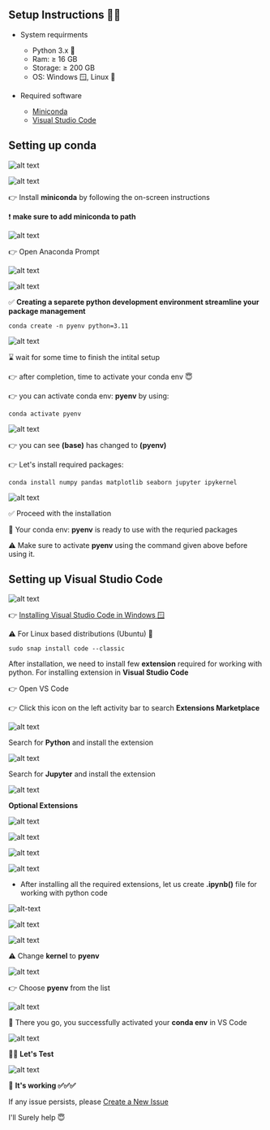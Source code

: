 ## Setup Instructions 🧑‍💻

- System requirments

    - Python 3.x 🐍
    - Ram: &#x2265; 16 GB
    - Storage: &#x2265; 200 GB
    - OS: Windows 🪟, Linux 🐧

- Required software
    - [Miniconda](https://docs.anaconda.com/free/miniconda/index.html)
    - [Visual Studio Code](https://code.visualstudio.com/)

## Setting up __conda__  
![alt text](images_for_readme/image-15.png)

![alt text](images_for_readme/image-14.png)

👉 Install __miniconda__ by following the on-screen instructions

❗ __make sure to add miniconda to path__  

![alt text](images_for_readme/miniconda_to_path.png)

👉 Open Anaconda Prompt  

![alt text](images_for_readme/image.png) 

![alt text](images_for_readme/image-1.png)  

✅ __Creating a separete python development environment streamline your package management__  

    conda create -n pyenv python=3.11  

![alt text](images_for_readme/image-2.png)  

⌛ wait for some time to finish the intital setup  

👉 after completion, time to activate your conda env 😇  

👉 you can activate conda env: __pyenv__ by using: 

    conda activate pyenv  

![alt text](images_for_readme/image-3.png)  

👉 you can see __(base)__ has changed to __(pyenv)__  

👉 Let's install required packages:  

    conda install numpy pandas matplotlib seaborn jupyter ipykernel

![alt text](images_for_readme/image-4.png)  

✅ Proceed with the installation  

🚀 Your conda env: __pyenv__ is ready to use with the requried packages  

⚠️ Make sure to activate __pyenv__ using the command given above before using it.

## Setting up __Visual Studio Code__  

![alt text](images_for_readme/image-5.png)


 👉 [Installing Visual Studio Code in Windows 🪟](https://code.visualstudio.com/docs/setup/windows)  

⚠️ For Linux based distributions (Ubuntu) 🐧 

    sudo snap install code --classic  

After installation, we need to install few __extension__ required for working with python. For installing extension in __Visual Studio Code__  

👉 Open VS Code  

👉 Click this icon on the left activity bar to search __Extensions Marketplace__  

![alt text](images_for_readme/image-6.png)

Search for __Python__ and install the extension  

![alt text](images_for_readme/image-8.png)  

Search for __Jupyter__ and install the extension  

![alt text](images_for_readme/image-9.png)  

__Optional Extensions__

![alt text](images_for_readme/image-10.png)

![alt text](images_for_readme/image-11.png)

![alt text](images_for_readme/image-12.png)

![alt text](images_for_readme/image-13.png)

- After installing all the required extensions, let us create __.ipynb()__ file for working with python code

![alt-text](images_for_readme/create_new_folder.png)

![alt text](images_for_readme/image-16.png)

![alt text](images_for_readme/image-17.png)  

⚠️ Change __kernel__ to __pyenv__

![alt text](images_for_readme/image-18.png)  

👉 Choose __pyenv__ from the list

![alt text](images_for_readme/image-19.png)  

🚀 There you go, you successfully activated your __conda env__ in VS Code

![alt text](images_for_readme/image-20.png)  

🧑‍💻 __Let's Test__  

![alt text](images_for_readme/image-21.png)

🤘 __It's working ✅✅✅__


If any issue persists, please [Create a New Issue](https://github.com/soumesh2002/Python-Tutorials/issues)  

I'll Surely help 😇  

